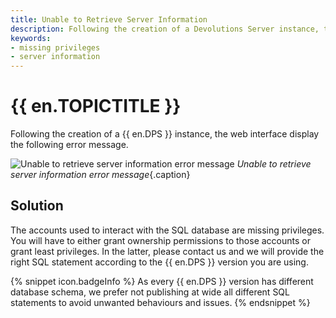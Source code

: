 ```yaml
---
title: Unable to Retrieve Server Information
description: Following the creation of a Devolutions Server instance, the web interface display the following error message. Unable to retrieve server information.
keywords:
- missing privileges
- server information
---
```

# {{ en.TOPICTITLE }} 
Following the creation of a {{ en.DPS }} instance, the web interface display the following error message.  

![Unable to retrieve server information error message](/img/en/kb/KB8003.png) 
*Unable to retrieve server information error message*{.caption}

## Solution 
The accounts used to interact with the SQL database are missing privileges. You will have to either grant ownership permissions to those accounts or grant least privileges. In the latter, please contact us and we will provide the right SQL statement according to the {{ en.DPS }} version you are using.  

{% snippet icon.badgeInfo %} 
As every {{ en.DPS }} version has different database schema, we prefer not publishing at wide all different SQL statements to avoid unwanted behaviours and issues. 
{% endsnippet %}
 

